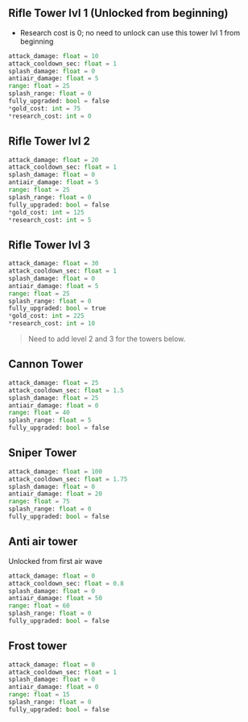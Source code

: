 ## Rifle Tower lvl 1 (Unlocked from beginning)
- Research cost is 0; no need to unlock can use this tower lvl 1 from beginning
```python
attack_damage: float = 10
attack_cooldown_sec: float = 1				
splash_damage: float = 0
antiair_damage: float = 5
range: float = 25
splash_range: float = 0
fully_upgraded: bool = false
*gold_cost: int = 75
*research_cost: int = 0
```

## Rifle Tower lvl 2
```python
attack_damage: float = 20
attack_cooldown_sec: float = 1
splash_damage: float = 0
antiair_damage: float = 5
range: float = 25
splash_range: float = 0
fully_upgraded: bool = false
*gold_cost: int = 125
*research_cost: int = 5
```

## Rifle Tower lvl 3
```python
attack_damage: float = 30
attack_cooldown_sec: float = 1
splash_damage: float = 0
antiair_damage: float = 5
range: float = 25
splash_range: float = 0
fully_upgraded: bool = true
*gold_cost: int = 225
*research_cost: int = 10
```

> Need to add level 2 and 3 for the towers below. 
## Cannon Tower
```python
attack_damage: float = 25
attack_cooldown_sec: float = 1.5
splash_damage: float = 25
antiair_damage: float = 0
range: float = 40
splash_range: float = 5
fully_upgraded: bool = false
```
## Sniper Tower
```python
attack_damage: float = 100
attack_cooldown_sec: float = 1.75
splash_damage: float = 0
antiair_damage: float = 20
range: float = 75
splash_range: float = 0
fully_upgraded: bool = false
```
## Anti air tower
Unlocked from first air wave
```python
attack_damage: float = 0
attack_cooldown_sec: float = 0.8
splash_damage: float = 0
antiair_damage: float = 50
range: float = 60
splash_range: float = 0
fully_upgraded: bool = false
```
## Frost tower
```python
attack_damage: float = 0
attack_cooldown_sec: float = 1
splash_damage: float = 0
antiair_damage: float = 0
range: float = 15
splash_range: float = 0
fully_upgraded: bool = false
```